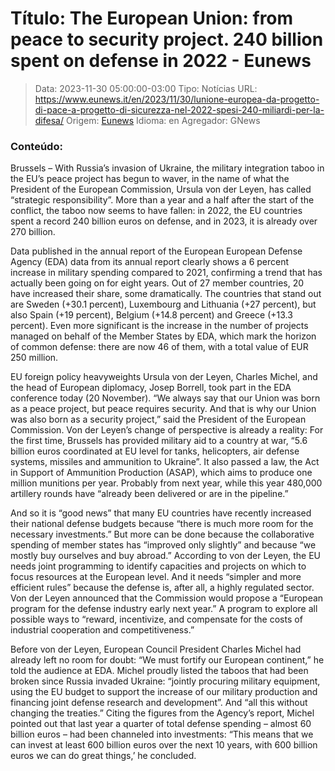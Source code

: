 # Título: The European Union: from peace to security project. 240 billion spent on defense in 2022 - Eunews

>Data: 2023-11-30 05:00:00-03:00
>Tipo: Notícias
>URL: https://www.eunews.it/en/2023/11/30/lunione-europea-da-progetto-di-pace-a-progetto-di-sicurezza-nel-2022-spesi-240-miliardi-per-la-difesa/
>Origem: [Eunews](https://www.eunews.it)
>Idioma: en
>Agregador: GNews

### Conteúdo:

Brussels – With Russia’s invasion of Ukraine, the military integration taboo in the EU’s peace project has begun to waver, in the name of what the President of the European Commission, Ursula von der Leyen, has called “strategic responsibility”. More than a year and a half after the start of the conflict, the taboo now seems to have fallen: in 2022, the EU countries spent a record 240 billion euros on defense, and in 2023, it is already over 270 billion.

Data published in the annual report of the European European Defense Agency (EDA) data from its annual report clearly shows a 6 percent increase in military spending compared to 2021, confirming a trend that has actually been going on for eight years. Out of 27 member countries, 20 have increased their share, some dramatically. The countries that stand out are Sweden (+30.1 percent), Luxembourg and Lithuania (+27 percent), but also Spain (+19 percent), Belgium (+14.8 percent) and Greece (+13.3 percent). Even more significant is the increase in the number of projects managed on behalf of the Member States by EDA, which mark the horizon of common defense: there are now 46 of them, with a total value of EUR 250 million.

EU foreign policy heavyweights Ursula von der Leyen, Charles Michel, and the head of European diplomacy, Josep Borrell, took part in the EDA conference today (20 November). “We always say that our Union was born as a peace project, but peace requires security. And that is why our Union was also born as a security project,” said the President of the European Commission. Von der Leyen’s change of perspective is already a reality: For the first time, Brussels has provided military aid to a country at war, “5.6 billion euros coordinated at EU level for tanks, helicopters, air defense systems, missiles and ammunition to Ukraine”. It also passed a law, the Act in Support of Ammunition Production (ASAP), which aims to produce one million munitions per year. Probably from next year, while this year 480,000 artillery rounds have “already been delivered or are in the pipeline.”

And so it is “good news” that many EU countries have recently increased their national defense budgets because “there is much more room for the necessary investments.” But more can be done because the collaborative spending of member states has “improved only slightly” and because “we mostly buy ourselves and buy abroad.” According to von der Leyen, the EU needs joint programming to identify capacities and projects on which to focus resources at the European level. And it needs “simpler and more efficient rules” because the defense is, after all, a highly regulated sector. Von der Leyen announced that the Commission would propose a “European program for the defense industry early next year.” A program to explore all possible ways to “reward, incentivize, and compensate for the costs of industrial cooperation and competitiveness.”

Before von der Leyen, European Council President Charles Michel had already left no room for doubt: “We must fortify our European continent,” he told the audience at EDA. Michel proudly listed the taboos that had been broken since Russia invaded Ukraine: “jointly procuring military equipment, using the EU budget to support the increase of our military production and financing joint defense research and development”. And “all this without changing the treaties.” Citing the figures from the Agency’s report, Michel pointed out that last year a quarter of total defense spending – almost 60 billion euros – had been channeled into investments: “This means that we can invest at least 600 billion euros over the next 10 years, with 600 billion euros we can do great things,’ he concluded.
